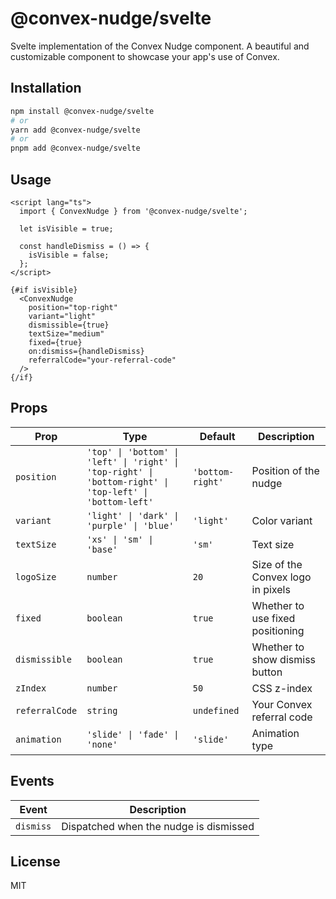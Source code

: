 # @convex-nudge/svelte

Svelte implementation of the Convex Nudge component. A beautiful and customizable component to showcase your app's use of Convex.

## Installation

```bash
npm install @convex-nudge/svelte
# or
yarn add @convex-nudge/svelte
# or
pnpm add @convex-nudge/svelte
```

## Usage

```svelte
<script lang="ts">
  import { ConvexNudge } from '@convex-nudge/svelte';

  let isVisible = true;

  const handleDismiss = () => {
    isVisible = false;
  };
</script>

{#if isVisible}
  <ConvexNudge
    position="top-right"
    variant="light"
    dismissible={true}
    textSize="medium"
    fixed={true}
    on:dismiss={handleDismiss}
    referralCode="your-referral-code"
  />
{/if}
```

## Props

| Prop | Type | Default | Description |
|------|------|---------|-------------|
| `position` | `'top' \| 'bottom' \| 'left' \| 'right' \| 'top-right' \| 'bottom-right' \| 'top-left' \| 'bottom-left'` | `'bottom-right'` | Position of the nudge |
| `variant` | `'light' \| 'dark' \| 'purple' \| 'blue'` | `'light'` | Color variant |
| `textSize` | `'xs' \| 'sm' \| 'base'` | `'sm'` | Text size |
| `logoSize` | `number` | `20` | Size of the Convex logo in pixels |
| `fixed` | `boolean` | `true` | Whether to use fixed positioning |
| `dismissible` | `boolean` | `true` | Whether to show dismiss button |
| `zIndex` | `number` | `50` | CSS z-index |
| `referralCode` | `string` | `undefined` | Your Convex referral code |
| `animation` | `'slide' \| 'fade' \| 'none'` | `'slide'` | Animation type |

## Events

| Event | Description |
|-------|-------------|
| `dismiss` | Dispatched when the nudge is dismissed |

## License

MIT 